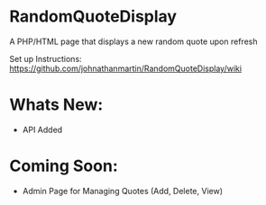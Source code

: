 RandomQuoteDisplay
====================

A PHP/HTML page that displays a new random quote upon refresh

Set up Instructions: https://github.com/johnathanmartin/RandomQuoteDisplay/wiki

Whats New:
====================
- API Added

Coming Soon:
====================
- Admin Page for Managing Quotes (Add, Delete, View)


